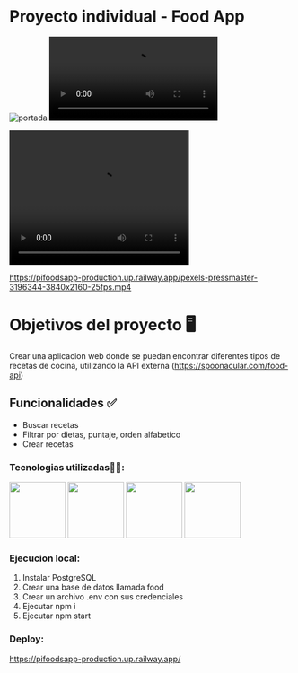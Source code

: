 # Proyecto individual - Food App

![portada](public\foodApp.png)
![presentacion](https://pifoodsapp-production.up.railway.app/pexels-pressmaster-3196344-3840x2160-25fps.mp4)    

<video width="320" height="240" controls>
  <source src="https://pifoodsapp-production.up.railway.app/pexels-pressmaster-3196344-3840x2160-25fps.mp4" type="video/mp4">
  <source src="movie.ogg" type="video/ogg">
  Your browser does not support the video tag.
</video>

https://pifoodsapp-production.up.railway.app/pexels-pressmaster-3196344-3840x2160-25fps.mp4
# Objetivos del proyecto 🖥️

Crear una aplicacion web donde se puedan encontrar diferentes tipos de recetas de cocina, utilizando la API externa (https://spoonacular.com/food-api)

## Funcionalidades  ✅

- Buscar recetas
- Filtrar por dietas, puntaje, orden alfabetico
- Crear recetas

### Tecnologias utilizadas👨‍💻:

<img src="https://i0.wp.com/theicom.org/wp-content/uploads/2016/03/js-logo.png?fit=500%2C500&ssl=1&w=640" width="100" height="100">
<img src="https://techinfini.in/wp-content/uploads/2017/09/React-Logo-1.png" width="100" height="100">
<img src="https://www.vectorlogo.zone/logos/postgresql/postgresql-ar21.png" width="100" height="100">
<img src="https://upload.wikimedia.org/wikipedia/commons/6/64/Expressjs.png" width="100" height="100">

### Ejecucion local:

1. Instalar PostgreSQL
2. Crear una base de datos llamada food
3. Crear un archivo .env con sus credenciales
4. Ejecutar npm i 
5. Ejecutar npm start

### Deploy: 

https://pifoodsapp-production.up.railway.app/

